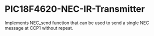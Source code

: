 # PIC18F4620-NEC-IR-Transmitter
Implements NEC_send function that can be used to send a single NEC message at CCP1 without repeat.
